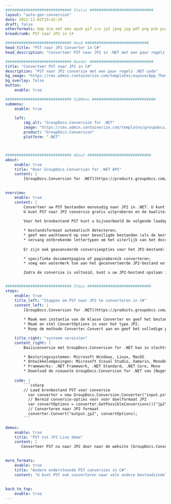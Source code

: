 ```yaml
---
############################# Static ############################
layout: "auto-gen-conversion"
date: 2022-11-02T19:42:29
draft: false
otherformats: bmp dcm emf emz epub gif ico jp2 jpeg jpg pdf png psb psd svg svgz tex tga tif tiff webp wmf wmz xps
breadcrumb: PST naar JP2 in C#

############################# Head ############################
head_title: "PST naar JP2 Converter in C#"
head_description: "Converteer PST naar JP2 in .NET met een paar regels code. Gebruik de GroupDocs Document Conversion API om meer dan 160 bestandsformaten te converteren."

############################# Header ############################
title: "Converteer PST naar JP2 in C#"
description: "PST naar JP2 conversie met een paar regels .NET code"
bg_image: "https://cms.admin.containerize.com/templates/aspose/App_Themes/V3/images/bg/header1.png"
bg_overlay: false
button:
    enable: true

############################# SubMenu ############################
submenu:
    enable: true

    left:
        img_alt: "GroupDocs.Conversion for .NET"
        image: "https://cms.admin.containerize.com/templates/groupdocs/images/product-logos/90x90-noborder/groupdocs-conversion-net.png"
        product: "GroupDocs.Conversion"
        platform: ".NET"



############################# About ############################
about:
    enable: true
    title: "Over GroupDocs.Conversion for .NET API"
    content: |
        [GroupDocs.Conversion for .NET](https://products.groupdocs.com/conversion/net/) kan worden gebruikt om Microsoft Word, Excel, PowerPoint, PDF, Visio en andere formaten te converteren. GroupDocs.Conversion is een standalone API die geschikt is voor back-end en interne systemen waar hoge prestaties vereist zijn. Het is niet afhankelijk van software zoals Microsoft of Open Office.
    

overview:
    enable: true
    content: |
        Converteer uw PST bestanden eenvoudig naar JP2 in .NET. U kunt slechts een paar C# coderegels gebruiken op elk platform naar keuze, zoals - Windows, Linux, macOS.
        U kunt PST naar JP2 conversie gratis uitproberen en de kwaliteit van de conversieresultaten evalueren. Naast eenvoudige scenario's voor bestandsconversie kunt u meer geavanceerde opties proberen voor het laden van het bronbestand PST en voor het opslaan van het JP2-uitvoerresultaat. 
        
        Voor het bronbestand PST kunt u bijvoorbeeld de volgende laadopties gebruiken:

        * bestandsformaat automatisch detecteren;
        * geef een wachtwoord op voor beveiligde bestanden (als de bestandsindeling dit ondersteunt);
        * vervang ontbrekende lettertypen om het uiterlijk van het document te behouden.
        
        Er zijn ook geavanceerde conversieopties voor het JP2-bestand:

        * specifieke documentpagina of paginabereik converteren;
        * voeg een watermerk toe aan het geconverteerde JP2-bestand en nog veel meer.

        Zodra de conversie is voltooid, kunt u uw JP2-bestand opslaan in het lokale bestandspad of in opslag van derden, zoals FTP, Amazon S3, Google Drive, Dropbox enz. Let op: om PST naar {{ te converteren) TO}} er is geen extra software nodig, zoals MS Office, Open Office, Adobe Acrobat Reader enz.


############################# Steps ############################
steps:
    enable: true
    title_left: "Stappen om PST naar JP2 te converteren in C#"
    content_left: |
        [GroupDocs.Conversion for .NET](https://products.groupdocs.com/conversion/net/) maakt het gemakkelijk voor ontwikkelaars om een ​​PST bestand naar JP2 te converteren met een paar regels code.
        
        * Maak een instantie van de klasse Converter en geef het bestand PST het volledige pad
        * Maak en stel ConvertOptions in voor het type JP2.
        * Roep de methode Converter.Convert aan en geef het volledige pad en formaat (JP2) door als parameter

    title_right: "systeem vereisten"
    content_right: |
        Basisconversie met GroupDocs.Conversion for .NET kan in slechts een paar eenvoudige stappen worden gedaan. Onze API's worden ondersteund op alle belangrijke platforms en besturingssystemen. Voordat u de onderstaande code uitvoert, moet u ervoor zorgen dat de volgende vereisten op uw systeem zijn geïnstalleerd.

        * Besturingssystemen: Microsoft Windows, Linux, MacOS
        * Ontwikkelomgevingen: Microsoft Visual Studio, Xamarin, MonoDevelop
        * Frameworks: .NET Framework, .NET Standard, .NET Core, Mono
        * Download de nieuwste GroupDocs.Conversion for .NET van [Nuget](https://www.nuget.org/packages/groupdocs.conversion)
         
    code: |
        ```csharp    
        // Laad bronbestand PST voor conversie
          var converter = new GroupDocs.Conversion.Converter("input.pst");
          // Bereid conversie-opties voor voor doelformaat JP2
          var convertOptions = converter.GetPossibleConversions()["jp2"].ConvertOptions;
          // Converteren naar JP2 formaat
          converter.Convert("output.jp2", convertOptions);
        ```

demos:
    enable: true
    title: "PST tot JP2 Live demo"
    content: |
       Converteer PST nu naar JP2 door naar de website [GroupDocs.Conversion App](https://products.groupdocs.app/conversion/family) te gaan. Online demo heeft de volgende voordelen:
          

more_formats:
    enable: true
    title: "Andere ondersteunde PST conversies in C#"
    content: "U kunt PST ook converteren naar vele andere bestandsindelingen. Zie de lijst hieronder."
       
       
back_to_top:
    enable: true
---
```

